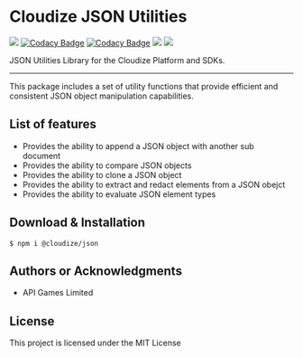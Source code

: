 # Cloudize JSON Utilities

![](https://img.shields.io/badge/build-passing-brightgreen)
[![Codacy Badge](https://app.codacy.com/project/badge/Grade/21b7c38eb37643a4bd6d8173efd3e4b3)](https://www.codacy.com/gh/apigames-core/json/dashboard?utm_source=github.com&amp;utm_medium=referral&amp;utm_content=apigames-core/json&amp;utm_campaign=Badge_Grade)
[![Codacy Badge](https://app.codacy.com/project/badge/Coverage/21b7c38eb37643a4bd6d8173efd3e4b3)](https://www.codacy.com/gh/apigames-core/json/dashboard?utm_source=github.com&utm_medium=referral&utm_content=apigames-core/json&utm_campaign=Badge_Coverage)
![](https://img.shields.io/npm/v/@cloudize/json)
![](https://img.shields.io/badge/license-MIT-blue)

JSON Utilities Library for the Cloudize Platform and SDKs.

* * *

This package includes a set of utility functions that provide efficient and consistent JSON object manipulation capabilities.

## List of features

*   Provides the ability to append a JSON object with another sub document
*   Provides the ability to compare JSON objects
*   Provides the ability to clone a JSON object
*   Provides the ability to extract and redact elements from a JSON obejct
*   Provides the ability to evaluate JSON element types

## Download & Installation

```shell 
$ npm i @cloudize/json 
```

## Authors or Acknowledgments

*   API Games Limited

## License

This project is licensed under the MIT License
